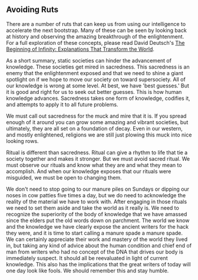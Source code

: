 
## Avoiding Ruts

There are a number of ruts that can keep us from using our intelligence to accelerate the next bootstrap. Many of these can be seen by looking back at history and observing the amazing breakthrough of the enlightenment. For a full exploration of these concepts, please read David Deutsch's [The Beginning of Infinity: Explanations That Transform the World](http://amzn.to/2jt3xrT).

As a short summary, static societies can hinder the advancement of knowledge. These societies get mired in sacredness. This sacredness is an enemy that the enlightenment exposed and that we need to shine a giant spotlight on if we hope to move our society on toward supersociety. All of our knowledge is wrong at some level. At best, we have 'best guesses.' But it is good and right for us to seek out better guesses. This is how human knowledge advances. Sacredness takes one form of knowledge, codifies it, and attempts to apply it to all future problems.

We must call out sacredness for the muck and mire that it is. If you spread enough of it around you can grow some amazing and vibrant societies, but ultimately, they are all set on a foundation of decay. Even in our western, and mostly enlightened, religions we are still just plowing this muck into nice looking rows.

Ritual is different than sacredness. Ritual can give a rhythm to life that tie a society together and makes it stronger. But we must avoid sacred ritual. We must observe our rituals and know what they are and what they mean to accomplish.  And when our knowledge exposes that our rituals were misguided, we must be open to changing them.

We don't need to stop going to our manure piles on Sundays or dipping our noses in cow patties five times a day, but we do need to acknowledge the reality of the material we have to work with.  After engaging in those rituals we need to set them aside and take the world as it really is. We need to recognize the superiority of the body of knowledge that we have amassed since the elders put the old words down on parchment. The world we know and the knowledge we have clearly expose the ancient writers for the hack they were, and it is time to start calling a manure spade a manure spade.  We can certainly appreciate their work and mastery of the world they lived in, but taking any kind of advice about the human condition and chief end of man from writers who had no concept of the DNA that drives our body is immediately suspect.  It should all be reevaluated in light of current knowledge.  This also has the implications that the great writers of today will one day look like fools.  We should remember this and stay humble.





